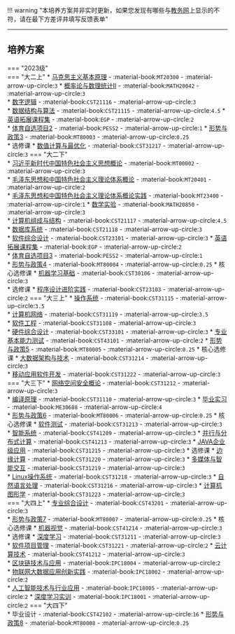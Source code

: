 !!! warning "本培养方案并非实时更新，如果您发现有哪些与[教务网](https://my.cqu.edu.cn)上显示的不符，请在最下方差评并填写反馈表单"

---

## 培养方案

=== "2023级"  
    === "大二上"
        * [马克思主义基本原理](../../../课程/马克思主义基本原理.md) - :material-book:`MT20300` - :material-arrow-up-circle:`3`
        * [概率论与数理统计Ⅱ](../../../课程/概率论与数理统计.md) - :material-book:`MATH20042` - :material-arrow-up-circle:`3`  
        * [数字逻辑](../../../课程/数字逻辑.md) - :material-book:`CST21116` - :material-arrow-up-circle:`3`  
        * [数据结构与算法](../../../课程/数据结构与算法.md) - :material-book:`CST21115` - :material-arrow-up-circle:`4.5`
        * [英语拓展课程集](../../../课程/英语.md) - :material-book:`EGP` - :material-arrow-up-circle:`2`  
        * [体育自选项目2](../../../课程/体育/index.md) - :material-book:`PESS2` - :material-arrow-up-circle:`1` 
        * [形势与政策3](../../../课程/形势与政策.md) - :material-book:`MT80003` - :material-arrow-up-circle:`0.25`    
        * 选修课
             * [数值计算与最优化](../../../课程/数值计算与最优化.md) - :material-book:`CST31217` - :material-arrow-up-circle:`3`
    === "大二下"  
        * [习近平新时代中国特色社会主义思想概论](../../../课程/习近平新时代中国特色社会主义思想概论.md) - :material-book:`MT00002` - :material-arrow-up-circle:`3`  
        * [毛泽东思想和中国特色社会主义理论体系概论](../../../课程/毛泽东思想和中国特色社会主义理论体系概论.md) - :material-book:`MT20401` - :material-arrow-up-circle:`2`  
        * [毛泽东思想和中国特色社会主义理论体系概论实践](../../../课程/毛泽东思想和中国特色社会主义理论体系概论实践.md) - :material-book:`MT23400` - :material-arrow-up-circle:`1` 
        * [数学实验](../../../课程/数学实验.md) - :material-book:`MATH20850` - :material-arrow-up-circle:`3`  
        * [计算机组成与结构](../../../课程/计算机组成与结构.md) - :material-book:`CST21117` - :material-arrow-up-circle:`4.5`  
        * [数据库系统](../../../课程/数据库系统.md) - :material-book:`CST21118` - :material-arrow-up-circle:`3`  
        * [软件综合设计](../../../课程/软件综合设计.md) - :material-book:`CST23101` - :material-arrow-up-circle:`3`
        * [英语拓展课程集](../../../课程/英语.md) - :material-book:`EGP` - :material-arrow-up-circle:`2`  
        * [体育自选项目3](../../../课程/体育/index.md) - :material-book:`PESS2` - :material-arrow-up-circle:`1`  
        * [形势与政策4](../../../课程/形势与政策.md) - :material-book:`MT80004` - :material-arrow-up-circle:`0.25`
        * 核心选修课
            * [机器学习基础](../../../课程/机器学习基础.md) - :material-book:`CST30106` - :material-arrow-up-circle:`3`  
        * 选修课
            * [程序设计进阶实践](../../../课程/程序设计进阶实践.md) - :material-book:`CST23103` - :material-arrow-up-circle:`2`
    === "大三上"
        * [操作系统](../../../课程/操作系统.md) - :material-book:`CST31115` - :material-arrow-up-circle:`3.5`  
        * [计算机网络](../../../课程/计算机网络.md) - :material-book:`CST31119` - :material-arrow-up-circle:`3.5`  
        * [软件工程](../../../课程/软件工程.md) - :material-book:`CST31108` - :material-arrow-up-circle:`3`   
        * [硬件综合设计](../../../课程/硬件综合设计.md) - :material-book:`CST33101` - :material-arrow-up-circle:`3` 
        * [专业基本能力测试](../../../课程/专业基本能力测试.md) - :material-book:`CST43101` - :material-arrow-up-circle:`2` 
        * [形势与政策5](../../../课程/形势与政策.md) - :material-book:`MT80005` - :material-arrow-up-circle:`0.25`
        * 核心选修课
            * [大数据架构与技术](../../../课程/大数据架构与技术.md) - :material-book:`CST31214` - :material-arrow-up-circle:`3`  
            * [移动应用软件开发](../../../课程/移动应用软件开发.md) - :material-book:`CST31222` - :material-arrow-up-circle:`3`  
    === "大三下"
        * [网络空间安全概论](../../../课程/网络空间安全概论.md) - :material-book:`CST31212` - :material-arrow-up-circle:`3`  
        * [编译原理](../../../课程/编译原理.md) - :material-book:`CST31110` - :material-arrow-up-circle:`3` 
        * [毕业实习](../../../课程/毕业实习.md) - :material-book:`ME30688` - :material-arrow-up-circle:`4`   
        * [形势与政策6](../../../课程/形势与政策.md) - :material-book:`MT80006` - :material-arrow-up-circle:`0.25` 
        * 核心选修课
            * [软件测试](../../../课程/软件测试.md) - :material-book:`CST31213` - :material-arrow-up-circle:`3`  
            * [智能系统](../../../课程/智能系统.md) - :material-book:`CST41209` - :material-arrow-up-circle:`3`
            * [并行与分布式计算](../../../课程/并行与分布式计算.md) - :material-book:`CST41213` - :material-arrow-up-circle:`3`
            * [JAVA企业级应用](../../../课程/JAVA企业级应用.md) - :material-book:`CST31215` - :material-arrow-up-circle:`3`
        * 选修课
            * [边缘计算](../../../课程/边缘计算.md) - :material-book:`CST31220` - :material-arrow-up-circle:`3`
            * [多媒体与智能交互](../../../课程/多媒体与智能交互.md) - :material-book:`CST31219` - :material-arrow-up-circle:`3`  
            * [Linux操作系统](../../../课程/Linux操作系统.md) - :material-book:`CST31218` - :material-arrow-up-circle:`3`
            * [自然语言处理](../../../课程/自然语言处理.md) - :material-book:`CST31216` - :material-arrow-up-circle:`3`
            * [计算机图形学](../../../课程/计算机图形学.md) - :material-book:`CST31223` - :material-arrow-up-circle:`3`  
    === "大四上"
        * [专业综合设计](../../../课程/专业综合设计.md) - :material-book:`CST43201` - :material-arrow-up-circle:`3`    
        * [形势与政策7](../../../课程/形势与政策.md) - :material-book:`MT80007` - :material-arrow-up-circle:`0.25`
        * 核心选修课
            * [机器视觉](../../../课程/机器视觉.md) - :material-book:`CST41214` - :material-arrow-up-circle:`3`  
        * 选修课
            * [深度学习](../../../课程/深度学习.md) - :material-book:`CST31211` - :material-arrow-up-circle:`3`  
            * [软件项目管理](../../../课程/软件项目管理.md) - :material-book:`CST31221` - :material-arrow-up-circle:`2` 
            * [云计算技术](../../../课程/云计算技术.md) - :material-book:`CST41212` - :material-arrow-up-circle:`3`  
            * [区块链技术与应用](../../../课程/区块链技术与应用.md) - :material-book:`IPC18004` - :material-arrow-up-circle:`2`  
            * [物联网大数据应用创新实践](../../../课程/物联网大数据应用创新实践.md) - :material-book:`IPC18002` - :material-arrow-up-circle:`2`  
            * [人工智能技术与行业应用](../../../课程/人工智能技术与行业应用.md) - :material-book:`IPC18005` - :material-arrow-up-circle:`2` 
            * [深度学习实训](../../../课程/深度学习实训.md) - :material-book:`IPC18001` - :material-arrow-up-circle:`2`
    === "大四下"  
        * 毕业设计 - :material-book:`CST42102` - :material-arrow-up-circle:`16`
        * [形势与政策8](../../../课程/形势与政策.md) - :material-book:`MT80008` - :material-arrow-up-circle:`0.25`